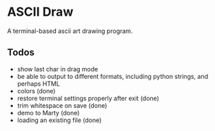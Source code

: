 # ASCII Draw

A terminal-based ascii art drawing program.

## Todos

* show last char in drag mode
* be able to output to different formats, including python strings, and perhaps HTML
* colors (done)
* restore terminal settings properly after exit (done)
* trim whitespace on save (done)
* demo to Marty (done)
* loading an existing file (done)
